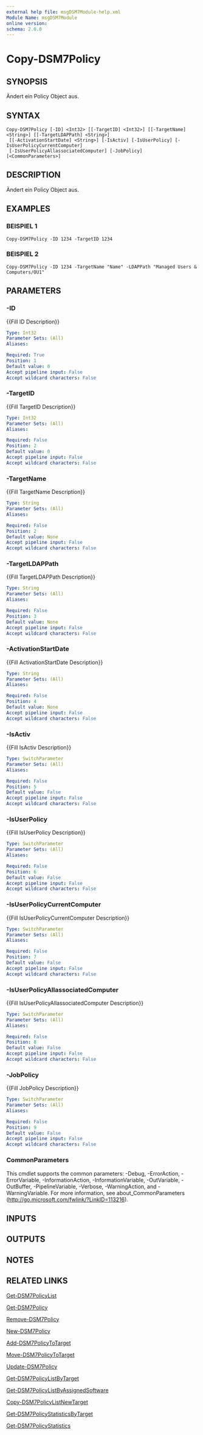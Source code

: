 ```yaml
---
external help file: msgDSM7Module-help.xml
Module Name: msgDSM7Module
online version:
schema: 2.0.0
---
```


# Copy-DSM7Policy

## SYNOPSIS
Ändert ein Policy Object aus.

## SYNTAX

```
Copy-DSM7Policy [-ID] <Int32> [[-TargetID] <Int32>] [[-TargetName] <String>] [[-TargetLDAPPath] <String>]
 [[-ActivationStartDate] <String>] [-IsActiv] [-IsUserPolicy] [-IsUserPolicyCurrentComputer]
 [-IsUserPolicyAllassociatedComputer] [-JobPolicy] [<CommonParameters>]
```

## DESCRIPTION
Ändert ein Policy Object aus.

## EXAMPLES

### BEISPIEL 1
```
Copy-DSM7Policy -ID 1234 -TargetID 1234
```

### BEISPIEL 2
```
Copy-DSM7Policy -ID 1234 -TargetName "Name" -LDAPPath "Managed Users & Computers/OU1"
```

## PARAMETERS

### -ID
{{Fill ID Description}}

```yaml
Type: Int32
Parameter Sets: (All)
Aliases:

Required: True
Position: 1
Default value: 0
Accept pipeline input: False
Accept wildcard characters: False
```

### -TargetID
{{Fill TargetID Description}}

```yaml
Type: Int32
Parameter Sets: (All)
Aliases:

Required: False
Position: 2
Default value: 0
Accept pipeline input: False
Accept wildcard characters: False
```

### -TargetName
{{Fill TargetName Description}}

```yaml
Type: String
Parameter Sets: (All)
Aliases:

Required: False
Position: 2
Default value: None
Accept pipeline input: False
Accept wildcard characters: False
```

### -TargetLDAPPath
{{Fill TargetLDAPPath Description}}

```yaml
Type: String
Parameter Sets: (All)
Aliases:

Required: False
Position: 3
Default value: None
Accept pipeline input: False
Accept wildcard characters: False
```

### -ActivationStartDate
{{Fill ActivationStartDate Description}}

```yaml
Type: String
Parameter Sets: (All)
Aliases:

Required: False
Position: 4
Default value: None
Accept pipeline input: False
Accept wildcard characters: False
```

### -IsActiv
{{Fill IsActiv Description}}

```yaml
Type: SwitchParameter
Parameter Sets: (All)
Aliases:

Required: False
Position: 5
Default value: False
Accept pipeline input: False
Accept wildcard characters: False
```

### -IsUserPolicy
{{Fill IsUserPolicy Description}}

```yaml
Type: SwitchParameter
Parameter Sets: (All)
Aliases:

Required: False
Position: 6
Default value: False
Accept pipeline input: False
Accept wildcard characters: False
```

### -IsUserPolicyCurrentComputer
{{Fill IsUserPolicyCurrentComputer Description}}

```yaml
Type: SwitchParameter
Parameter Sets: (All)
Aliases:

Required: False
Position: 7
Default value: False
Accept pipeline input: False
Accept wildcard characters: False
```

### -IsUserPolicyAllassociatedComputer
{{Fill IsUserPolicyAllassociatedComputer Description}}

```yaml
Type: SwitchParameter
Parameter Sets: (All)
Aliases:

Required: False
Position: 8
Default value: False
Accept pipeline input: False
Accept wildcard characters: False
```

### -JobPolicy
{{Fill JobPolicy Description}}

```yaml
Type: SwitchParameter
Parameter Sets: (All)
Aliases:

Required: False
Position: 9
Default value: False
Accept pipeline input: False
Accept wildcard characters: False
```

### CommonParameters
This cmdlet supports the common parameters: -Debug, -ErrorAction, -ErrorVariable, -InformationAction, -InformationVariable, -OutVariable, -OutBuffer, -PipelineVariable, -Verbose, -WarningAction, and -WarningVariable.
For more information, see about_CommonParameters (http://go.microsoft.com/fwlink/?LinkID=113216).

## INPUTS

## OUTPUTS

## NOTES

## RELATED LINKS

[Get-DSM7PolicyList]()

[Get-DSM7Policy]()

[Remove-DSM7Policy]()

[New-DSM7Policy]()

[Add-DSM7PolicyToTarget]()

[Move-DSM7PolicyToTarget]()

[Update-DSM7Policy]()

[Get-DSM7PolicyListByTarget]()

[Get-DSM7PolicyListByAssignedSoftware]()

[Copy-DSM7PolicyListNewTarget]()

[Get-DSM7PolicyStatisticsByTarget]()

[Get-DSM7PolicyStatistics]()

